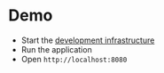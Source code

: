 # Demo

* Start the [development infrastructure](../dev_infra/)
* Run the application
* Open ``http://localhost:8080``
